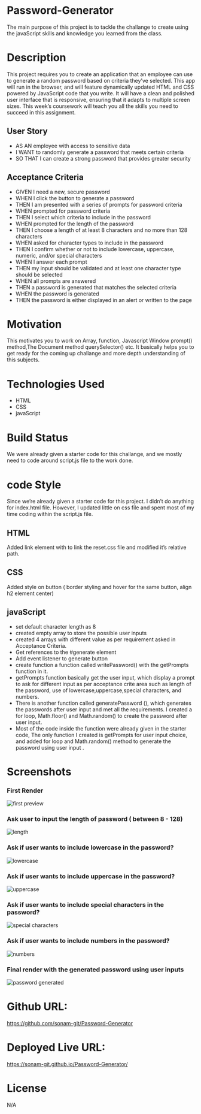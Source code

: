 # Password-Generator
The main purpose of this project is to tackle the challange to create using the javaScript skills and knowledge you learned from the class.

# Description
This project requires you to create an application that an employee can use to generate a random password based on criteria they’ve selected. This app will run in the browser, and will feature dynamically updated HTML and CSS powered by JavaScript code that you write. It will have a clean and polished user interface that is responsive, ensuring that it adapts to multiple screen sizes. This week’s coursework will teach you all the skills you need to succeed in this assignment.

## User Story
* AS AN employee with access to sensitive data
* I WANT to randomly generate a password that meets certain criteria
* SO THAT I can create a strong password that provides greater security
## Acceptance Criteria
* GIVEN I need a new, secure password
* WHEN I click the button to generate a password
* THEN I am presented with a series of prompts for password criteria
* WHEN prompted for password criteria
* THEN I select which criteria to include in the password
* WHEN prompted for the length of the password
* THEN I choose a length of at least 8 characters and no more than 128 characters
* WHEN asked for character types to include in the password
* THEN I confirm whether or not to include lowercase, uppercase, numeric, and/or special characters
* WHEN I answer each prompt
* THEN my input should be validated and at least one character type should be selected
* WHEN all prompts are answered
* THEN a password is generated that matches the selected criteria
* WHEN the password is generated
* THEN the password is either displayed in an alert or written to the page
# Motivation
This motivates you to work on Array, function, Javascript Window prompt() method,The Document method querySelector() etc. It basically helps you to get ready for the coming up challange and more depth understanding of this subjects.

# Technologies Used
* HTML
* CSS
* javaScript
# Build Status
We were already given a starter code for this challange, and we mostly need to code around script.js file to the work done.

# code Style
Since we’re already given a starter code for this project. I didn’t do anything for index.html file. However, I updated little on css file and spent most of my time coding within the script.js file.

## HTML
Added link element with to link the reset.css file and modified it’s relative path.
## CSS
Added style on button ( border styling and hover for the same button, align h2 element center)
## javaScript
* set default character length as 8
* created empty array to store the possible user inputs
* created 4 arrays with different value as per requirement asked in Acceptance Criteria.
* Get references to the #generate element
* Add event listener to generate button
* create function a function called writePassword() with the getPrompts function in it.
* getPrompts function basically get the user input, which display a prompt to ask for different input as per acceptance crite area such as length of the password, use of lowercase,uppercase,special characters, and numbers.
* There is another function called generatePassword (), which generates the passwords after user input and met all the requirements. I created a for loop, Math.floor() and Math.random() to create the password after user input.
* Most of the code inside the function were already given in the starter code, The only function I created is getPrompts for user input choice, and added for loop and Math.random() method to generate the password using user input .
# Screenshots
### First Render

![first preview](https://user-images.githubusercontent.com/89502092/221241752-c8503927-db25-4a21-9952-7efa46e19539.png)

### Ask user to input the length of password ( between 8 - 128)

![length](https://user-images.githubusercontent.com/89502092/221241815-a722c518-a221-4d37-9743-14b807a3e283.png)

### Ask if user wants to include lowercase in the password?

![lowercase](https://user-images.githubusercontent.com/89502092/221241882-279dccdb-8543-4f48-8e7e-fc1e1dd5a9d7.png)

### Ask if user wants to include uppercase in the password?

![uppercase](https://user-images.githubusercontent.com/89502092/221241936-fb4a202a-c449-44cb-b6cb-7116f4f651ee.png)

### Ask if user wants to include special characters in the password?

![special characters](https://user-images.githubusercontent.com/89502092/221241973-a9a8de79-6eed-4ec5-8a20-332ebb845aa0.png)

### Ask if user wants to include numbers in the password?

![numbers](https://user-images.githubusercontent.com/89502092/221242010-2c583b6e-28a4-4fca-849a-5cecfe7f033e.png)

### Final render with the generated password using user inputs

![password generated](https://user-images.githubusercontent.com/89502092/221242069-08157fe8-a45b-4b87-a7ad-ac235bdd744b.png)

# Github URL:
https://github.com/sonam-git/Password-Generator

# Deployed Live URL:
https://sonam-git.github.io/Password-Generator/

# License
N/A
